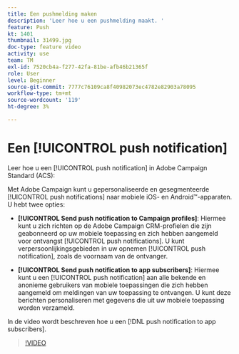 ```yaml
---
title: Een pushmelding maken
description: 'Leer hoe u een pushmelding maakt. '
feature: Push
kt: 1401
thumbnail: 31499.jpg
doc-type: feature video
activity: use
team: TM
exl-id: 7520cb4a-f277-42fa-81be-afb46b21365f
role: User
level: Beginner
source-git-commit: 7777c76109ca8f40982073ec4782e82903a78095
workflow-type: tm+mt
source-wordcount: '119'
ht-degree: 3%

---
```


# Een [!UICONTROL push notification]

Leer hoe u een [!UICONTROL push notification] in Adobe Campaign Standard (ACS):

Met Adobe Campaign kunt u gepersonaliseerde en gesegmenteerde [!UICONTROL push notifications] naar mobiele iOS- en Android™-apparaten. U hebt twee opties:

* **[!UICONTROL Send push notification to Campaign profiles]**: Hiermee kunt u zich richten op de Adobe Campaign CRM-profielen die zijn geabonneerd op uw mobiele toepassing en zich hebben aangemeld voor ontvangst [!UICONTROL push notifications]. U kunt verpersoonlijkingsgebieden in uw opnemen [!UICONTROL push notification], zoals de voornaam van de ontvanger.

* **[!UICONTROL Send push notification to app subscribers]**: Hiermee kunt u een [!UICONTROL push notification] aan alle bekende en anonieme gebruikers van mobiele toepassingen die zich hebben aangemeld om meldingen van uw toepassing te ontvangen. U kunt deze berichten personaliseren met gegevens die uit uw mobiele toepassing worden verzameld.

In de video wordt beschreven hoe u een [!DNL push notification to app subscribers].

>[!VIDEO](https://video.tv.adobe.com/v/31499?quality=12)
